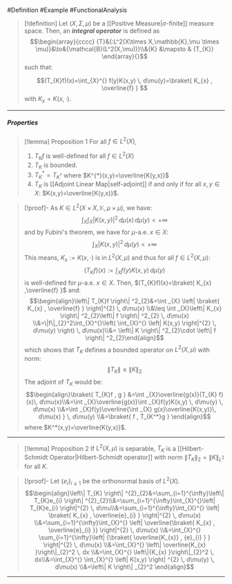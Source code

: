 #Definition #Example #FunctionalAnalysis 

> [!definition]
> Let $(X,\Sigma,\mu)$ be a [[Positive Measure|$\sigma$-finite]] measure space. Then, an ***integral operator***  is defined as 
> $$\begin{array}{cccc} {T}&{:L^2(X\times X,\mathbb{K},\mu \times \mu)}&\to&{\mathcal{B}(L^2(X,\mu))}\\&{K} &\mapsto & {T_{K}} \end{array}{}$$such that:
> 
> $$(T_{K}f)(x)=\int_{X}^{} f(y)K(x,y) \, d\mu(y)=\braket{ K_{x} , \overline{f} } $$with $K_{x}=K(x,\cdot)$.
---
##### Properties

> [!lemma] Proposition 1
> For all $f\in L^2(X)$, 
> 1. $T_{K}f$ is well-defined for all $f\in L^2(X)$
> 2. $T_{K}$ is bounded.
> 3. $T_{K}^{*}=T_{K^{*}}$ where $K^{*}(x,y)=\overline{K(y,x)}$
> 4. $T_{K}$ is [[Adjoint Linear Map|self-adjoint]] if and only if for all $x,y\in X$: $K(x,y)=\overline{K(y,x)}$.

> [!proof]-
> As $K\in L^2(X\times X,\mathbb{K},\mu \times \mu)$, we have:$$\int _{X}\int _{X}\left| K(x,y) \right| ^2 \, d\mu(x)  \, d\mu(y)<+\infty $$and by Fubini's theorem, we have for $\mu$-a.e. $x\in X$:$$\int _{X}\left| K(x,y) \right| ^2 \, d\mu(y) <+\infty$$This means, $K_{x}:=K(x,\cdot)$ is in $L^2(X,\mu)$ and thus for all $f\in L^2(X,\mu)$: $$(T_{K}f)(x):=\int _{X}f(y)K(x,y) \, d\mu(y) $$is well-defined for $\mu$-a.e. $x\in X$. Then, $(T_{K}f)(x)=\braket{ K_{x} ,\overline{f}  }$ and:
> $$\begin{align}\left\| T_{K}f \right\| ^2_{2}&=\int _{X} \left| \braket{ K_{x} , \overline{f} }  \right|^{2} \, d\mu(x) \\&\leq \int _{X}\left\| K_{x} \right\| ^2_{2}\left\| f \right\| ^2_{2} \, d\mu(x) \\&=\|f\|_{2}^2\int_{X}^{}\left( \int_{X}^{} \left| K(x,y) \right|^{2}  \, d\mu(y)  \right)  \, d\mu(x)\\&= \left\| K \right\| ^2_{2}\cdot \left\| f \right\| ^2_{2}\end{align}$$which shows that $T_{K}$ defines a bounded operator on $L^2(X,\mu)$ with norm: $$\left\| T_{K} \right\| \leq \left\| K \right\| _{2}$$
> The adjoint of $T_{K}$ would be:$$\begin{align}\braket{ T_{K}f , g } &=\int _{X}\overline{g(x)}(T_{K} f)(x)\, d\mu(x)\\&=\int _{X}\overline{g(x)}\int _{X}f(y)K(x,y) \, d\mu(y)  \, d\mu(x) \\&=\int _{X}f(y)\overline{\int _{X} g(x)\overline{K(x,y)}\, d\mu(x) } \, d\mu(y) \\&=\braket{ f , T_{K^*}g } \end{align}$$where $K^*(x,y)=\overline{K(y,x)}$.
---
> [!lemma] Proposition 2
> If $L^2(X,\mu)$ is separable, $T_{K}$ is a [[Hilbert-Schmidt Operator|Hilbert-Schmidt operator]] with norm $\left\| T_{K} \right\|_{2}=\left\| K \right\|_{L^2}$ for all $K$.

>[!proof]-
> Let $\{ e_{i} \}_{i\geq 1}$ be the orthonormal basis of $L^{2}(X)$. $$\begin{align}\left\| T_{K} \right\| ^{2}_{2}&=\sum_{i=1}^{\infty}\left\| T_{K}e_{i} \right\| ^{2}_{2}\\&=\sum_{i=1}^{\infty}\int_{X}^{}\left| T_{K}e_{i} \right|^{2}   \, d\mu\\&=\sum_{i=1}^{\infty}\int_{X}^{} \left| \braket{ K_{x} , \overline{e}_{i} }  \right|^{2}  \, d\mu(x)  \\&=\sum_{i=1}^{\infty}\int_{X}^{} \left| \overline{\braket{ K_{x} , \overline{e}_{i} }}  \right|^{2}  \, d\mu(x)  \\&=\int_{X}^{} \sum_{i=1}^{\infty}\left| {\braket{ \overline{K_{x}} , {e}_{i} } } \right|^{2}  \, d\mu(x) \\&=\int_{X}^{} \left\| \overline{K_{x} }\right\|_{2}^2  \, dx  \\&=\int_{X}^{} \left\|{K_{x} }\right\|_{2}^2  \, dx\\&=\int_{X}^{} \int_{X}^{} \left| K(x,y) \right| ^{2} \, d\mu(y)  \, d\mu(x) \\&=\left\| K \right\| _{2}^2  \end{align}$$
---
